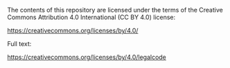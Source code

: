 The contents of this repository are licensed under the terms of the Creative Commons Attribution 4.0 International (CC BY 4.0) license:

https://creativecommons.org/licenses/by/4.0/

Full text:

https://creativecommons.org/licenses/by/4.0/legalcode
